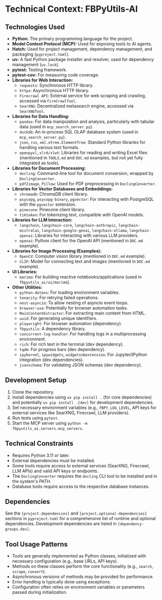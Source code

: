 # Technical Context: FBPyUtils-AI

## Technologies Used

-   **Python:** The primary programming language for the project.
-   **Model Context Protocol (MCP):** Used for exposing tools to AI agents.
-   **Hatch:** Used for project management, dependency management, and packaging (`pyproject.toml`).
-   **uv:** A fast Python package installer and resolver, used for dependency management (`uv.lock`).
-   **pytest:** Testing framework.
-   **pytest-cov:** For measuring code coverage.
-   **Libraries for Web Interaction:**
    -   `requests`: Synchronous HTTP library.
    -   `httpx`: Asynchronous HTTP library.
    -   `Firecrawl API`: External service for web scraping and crawling, accessed via `FireCrawlTool`.
    -   `SearXNG`: Decentralized metasearch engine, accessed via `SearXNGTool`.
-   **Libraries for Data Handling:**
    -   `pandas`: For data manipulation and analysis, particularly with tabular data (used in `mcp_search_server.py`).
    -   `duckdb`: An in-process SQL OLAP database system (used in `mcp_search_server.py`).
    -   `json`, `csv`, `xml.etree.ElementTree`: Standard Python libraries for handling various text formats.
    -   `openpyxl`, `xlrd/xlwt`: Libraries for reading and writing Excel files (mentioned in `TOOLS.md` and `DOC.md` examples, but not yet fully integrated as tools).
-   **Libraries for Document Processing:**
    -   `docling`: Command-line tool for document conversion, wrapped by `DoclingConverter`.
    -   `pdf2image`, `Pillow`: Used for PDF preprocessing in `DoclingConverter`.
-   **Libraries for Vector Databases and Embeddings:**
    -   `chromadb`: ChromaDB client library.
    -   `psycopg`, `psycopg-binary`, `pgvector`: For interacting with PostgreSQL with the `pgvector` extension.
    -   `pinecone`: Pinecone client library.
    -   `tiktoken`: For tokenizing text, compatible with OpenAI models.
-   **Libraries for LLM Interaction:**
    -   `langchain`, `langchain-core`, `langchain-anthropic`, `langchain-mistralai`, `langchain-google-genai`, `langchain-ollama`, `langchain-openai`: Libraries for interacting with various LLM providers.
    -   `openai`: Python client for the OpenAI API (mentioned in `DOC.md` example).
-   **Libraries for Image Processing (Examples):**
    -   `OpenCV`: Computer vision library (mentioned in `DOC.md` example).
    -   `CLIP`: Model for connecting text and images (mentioned in `DOC.md` example).
-   **UI Libraries:**
    -   `marimo`: For building reactive notebooks/applications (used in `fbpyutils_ai/ui/marimo`).
-   **Other Utilities:**
    -   `python-dotenv`: For loading environment variables.
    -   `tenacity`: For retrying failed operations.
    -   `nest-asyncio`: To allow nesting of asyncio event loops.
    -   `browser-use`: Potentially for browser automation tasks.
    -   `MainContentExtractor`: For extracting main content from HTML.
    -   `uuid`: For generating unique identifiers.
    -   `playwright`: For browser automation (dependency).
    -   `fbpyutils`: A dependency library.
    -   `concurrent-log-handler`: For handling logs in a multiprocessing environment.
    -   `rich`: For rich text in the terminal (dev dependency).
    -   `tqdm`: For progress bars (dev dependency).
    -   `ipykernel`, `ipywidgets`, `widgetsnbextension`: For Jupyter/IPython integration (dev dependencies).
    -   `jsonschema`: For validating JSON schemas (dev dependency).

## Development Setup

1.  Clone the repository.
2.  Install dependencies using `uv pip install .` (for core dependencies) and potentially `uv pip install .[dev]` for development dependencies.
3.  Set necessary environment variables (e.g., `FBPY_LOG_LEVEL`, API keys for external services like SearXNG, Firecrawl, LLM providers).
4.  Run tests using `pytest`.
5.  Start the MCP server using `python -m fbpyutils_ai.servers.mcp_servers`.

## Technical Constraints

-   Requires Python 3.11 or later.
-   External dependencies must be installed.
-   Some tools require access to external services (SearXNG, Firecrawl, LLM APIs) and valid API keys or endpoints.
-   The `DoclingConverter` requires the `docling` CLI tool to be installed and in the system's PATH.
-   Database tools require access to the respective database instances.

## Dependencies

See the `[project.dependencies]` and `[project.optional-dependencies]` sections in `pyproject.toml` for a comprehensive list of runtime and optional dependencies. Development dependencies are listed in `[dependency-groups.dev]`.

## Tool Usage Patterns

-   Tools are generally implemented as Python classes, initialized with necessary configuration (e.g., base URLs, API keys).
-   Methods on these classes perform the core functionality (e.g., `search`, `scrape`, `convert`).
-   Asynchronous versions of methods may be provided for performance.
-   Error handling is typically done using exceptions.
-   Configuration often relies on environment variables or parameters passed during initialization.
